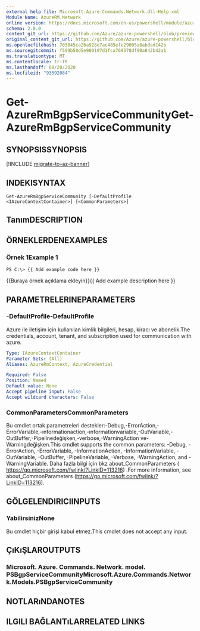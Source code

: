 ```yaml
---
external help file: Microsoft.Azure.Commands.Network.dll-Help.xml
Module Name: AzureRM.Network
online version: https://docs.microsoft.com/en-us/powershell/module/azurerm.network/get-azurermbgpservicecommunity
schema: 2.0.0
content_git_url: https://github.com/Azure/azure-powershell/blob/preview/src/ResourceManager/Network/Commands.Network/help/Get-AzureRmBgpServiceCommunity.md
original_content_git_url: https://github.com/Azure/azure-powershell/blob/preview/src/ResourceManager/Network/Commands.Network/help/Get-AzureRmBgpServiceCommunity.md
ms.openlocfilehash: 703845ca26a928e7ac485efe29005a8abdad142b
ms.sourcegitcommit: f599b50d5e980197d1fca769378df90a842b42a1
ms.translationtype: MT
ms.contentlocale: tr-TR
ms.lasthandoff: 08/20/2020
ms.locfileid: "93592084"
---
```

# <span data-ttu-id="8f771-101">Get-AzureRmBgpServiceCommunity</span><span class="sxs-lookup"><span data-stu-id="8f771-101">Get-AzureRmBgpServiceCommunity</span></span>

## <span data-ttu-id="8f771-102">SYNOPSIS</span><span class="sxs-lookup"><span data-stu-id="8f771-102">SYNOPSIS</span></span>

[!INCLUDE [migrate-to-az-banner](../../includes/migrate-to-az-banner.md)]

## <span data-ttu-id="8f771-103">INDEKI</span><span class="sxs-lookup"><span data-stu-id="8f771-103">SYNTAX</span></span>

```
Get-AzureRmBgpServiceCommunity [-DefaultProfile <IAzureContextContainer>] [<CommonParameters>]
```

## <span data-ttu-id="8f771-104">Tanım</span><span class="sxs-lookup"><span data-stu-id="8f771-104">DESCRIPTION</span></span>

## <span data-ttu-id="8f771-105">ÖRNEKLERDEN</span><span class="sxs-lookup"><span data-stu-id="8f771-105">EXAMPLES</span></span>

### <span data-ttu-id="8f771-106">Örnek 1</span><span class="sxs-lookup"><span data-stu-id="8f771-106">Example 1</span></span>
```
PS C:\> {{ Add example code here }}
```

<span data-ttu-id="8f771-107">{{Buraya örnek açıklama ekleyin}}</span><span class="sxs-lookup"><span data-stu-id="8f771-107">{{ Add example description here }}</span></span>

## <span data-ttu-id="8f771-108">PARAMETRELERINE</span><span class="sxs-lookup"><span data-stu-id="8f771-108">PARAMETERS</span></span>

### <span data-ttu-id="8f771-109">-DefaultProfile</span><span class="sxs-lookup"><span data-stu-id="8f771-109">-DefaultProfile</span></span>
<span data-ttu-id="8f771-110">Azure ile iletişim için kullanılan kimlik bilgileri, hesap, kiracı ve abonelik.</span><span class="sxs-lookup"><span data-stu-id="8f771-110">The credentials, account, tenant, and subscription used for communication with azure.</span></span>

```yaml
Type: IAzureContextContainer
Parameter Sets: (All)
Aliases: AzureRmContext, AzureCredential

Required: False
Position: Named
Default value: None
Accept pipeline input: False
Accept wildcard characters: False
```

### <span data-ttu-id="8f771-111">CommonParameters</span><span class="sxs-lookup"><span data-stu-id="8f771-111">CommonParameters</span></span>
<span data-ttu-id="8f771-112">Bu cmdlet ortak parametreleri destekler:-Debug,-ErrorAction,-ErrorVariable,-ınformationaction,-ınformationvariable,-OutVariable,-OutBuffer,-Pipelinedeğişken,-verbose,-WarningAction ve-Warningdeğişken.</span><span class="sxs-lookup"><span data-stu-id="8f771-112">This cmdlet supports the common parameters: -Debug, -ErrorAction, -ErrorVariable, -InformationAction, -InformationVariable, -OutVariable, -OutBuffer, -PipelineVariable, -Verbose, -WarningAction, and -WarningVariable.</span></span> <span data-ttu-id="8f771-113">Daha fazla bilgi için bkz about_CommonParameters ( https://go.microsoft.com/fwlink/?LinkID=113216) .</span><span class="sxs-lookup"><span data-stu-id="8f771-113">For more information, see about_CommonParameters (https://go.microsoft.com/fwlink/?LinkID=113216).</span></span>

## <span data-ttu-id="8f771-114">GÖLGELENDIRICI</span><span class="sxs-lookup"><span data-stu-id="8f771-114">INPUTS</span></span>

### <span data-ttu-id="8f771-115">Yabilirsiniz</span><span class="sxs-lookup"><span data-stu-id="8f771-115">None</span></span>
<span data-ttu-id="8f771-116">Bu cmdlet hiçbir girişi kabul etmez.</span><span class="sxs-lookup"><span data-stu-id="8f771-116">This cmdlet does not accept any input.</span></span>

## <span data-ttu-id="8f771-117">ÇıKıŞLAR</span><span class="sxs-lookup"><span data-stu-id="8f771-117">OUTPUTS</span></span>

### <span data-ttu-id="8f771-118">Microsoft. Azure. Commands. Network. model. PSBgpServiceCommunity</span><span class="sxs-lookup"><span data-stu-id="8f771-118">Microsoft.Azure.Commands.Network.Models.PSBgpServiceCommunity</span></span>

## <span data-ttu-id="8f771-119">NOTLARıNDA</span><span class="sxs-lookup"><span data-stu-id="8f771-119">NOTES</span></span>

## <span data-ttu-id="8f771-120">ILGILI BAĞLANTıLAR</span><span class="sxs-lookup"><span data-stu-id="8f771-120">RELATED LINKS</span></span>

